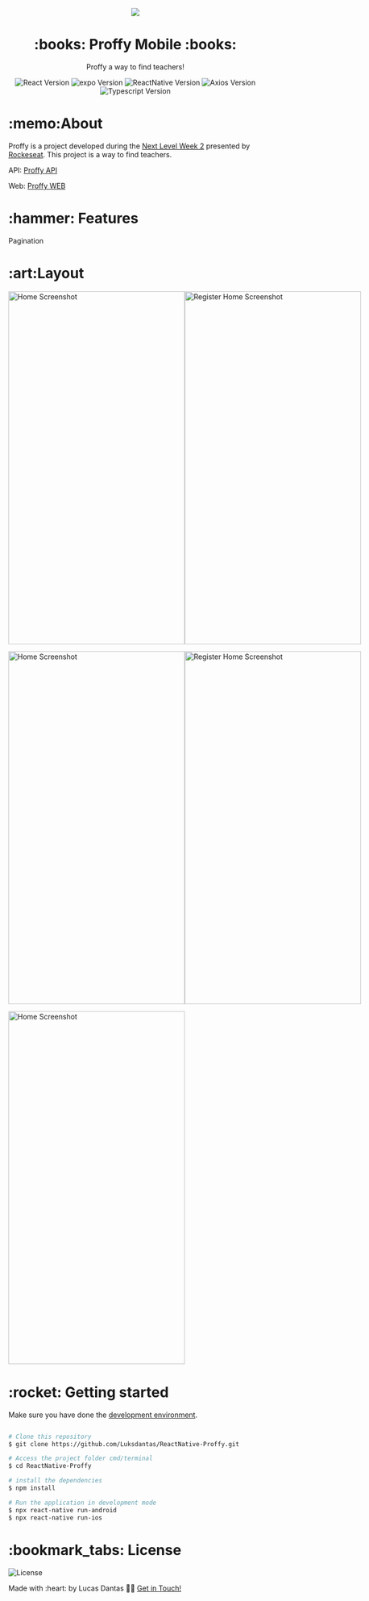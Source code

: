 <p align="center">
<img src="https://github.com/Luksdantas/ReactNative-Proffy/blob/main/src/assets/images/landing.png"/>
</p>
<h1 align="center">:books: Proffy Mobile :books:</h1>
<p align="center">Proffy a way to find teachers!</p>

<p align="center">
 <img  src="https://img.shields.io/github/package-json/dependency-version/Luksdantas/ReactNative-Proffy/react" alt="React Version">
<img  src="https://img.shields.io/github/package-json/dependency-version/Luksdantas/ReactNative-Proffy/expo" alt="expo Version">
 <img  src="https://img.shields.io/github/package-json/dependency-version/Luksdantas/ReactNative-Proffy/react-native" alt="ReactNative Version">
 <img  src="https://img.shields.io/github/package-json/dependency-version/Luksdantas/ReactNative-Proffy/axios" alt="Axios Version">
 <img  src="https://img.shields.io/github/package-json/dependency-version/Luksdantas/ReactNative-Proffy/dev/typescript" alt="Typescript Version">
</p>

<h1>:memo:About</h1>
<p>Proffy is a project developed during the <a href="https://nextlevelweek.com/">Next Level Week 2</a> presented by <a href="https://www.linkedin.com/school/rocketseat/">Rockeseat</a>. This project is a way to find teachers.</p>
<p>API: <a href="https://github.com/Luksdantas/NodeJS-Proffy">Proffy API</a></p>
<p>Web: <a href="https://github.com/Luksdantas/ReactJS-Proffy">Proffy WEB</a></p>

<h1>:hammer: Features</h1>
<p>Pagination</p>

<h1>:art:Layout</h1>
<p style="display: flex; flex-direction: row; align: center">
<img  src="https://github.com/Luksdantas/ReactNative-Proffy/blob/main/screenshots/home.png" width="350px" height="700px"  alt="Home Screenshot">
<img  src="https://github.com/Luksdantas/ReactNative-Proffy/blob/main/screenshots/beProffy.png" width="350px" height="700px"  alt="Register Home Screenshot">
</p>
<p style="display: flex; flex-direction: row; align: center">
<img  src="https://github.com/Luksdantas/ReactNative-Proffy/blob/main/screenshots/teacherList.png" width="350px" height="700px"  alt="Home Screenshot">
<img  src="https://github.com/Luksdantas/ReactNative-Proffy/blob/main/screenshots/teacherListFilter.png" width="350px" height="700px"  alt="Register Home Screenshot">
</p>
<img  src="https://github.com/Luksdantas/ReactNative-Proffy/blob/main/screenshots/favoriteTeachers.png" width="350px" height="700px"  alt="Home Screenshot">


<h1>:rocket: Getting started</h1>
<p>Make sure you have done the <a href="https://reactnative.dev/docs/environment-setup">development environment</a>.</p>

```bash

# Clone this repository
$ git clone https://github.com/Luksdantas/ReactNative-Proffy.git

# Access the project folder cmd/terminal
$ cd ReactNative-Proffy

# install the dependencies
$ npm install

# Run the application in development mode
$ npx react-native run-android
$ npx react-native run-ios


```


<h1>:bookmark_tabs: License</h1>
 <img  src="https://img.shields.io/github/license/Luksdantas/ReactNative-Proffy" alt="License">
 
 <p>Made with :heart: by Lucas Dantas 👋🏽 <a href="https://www.linkedin.com/in/luksdantas/">Get in Touch!</a></p>
